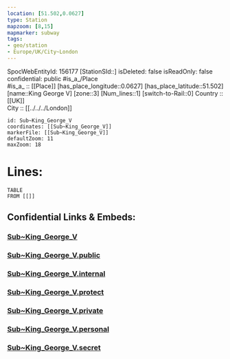 ```yaml
---
location: [51.502,0.0627] 
type: Station 
mapzoom: [8,15] 
mapmarker: subway 
tags:
- geo/station
- Europe/UK/City~London
---
```

SpocWebEntityId: 156177
[StationSId::] 
isDeleted: false
isReadOnly: false
confidential: public
#is_a_/Place  
#is_a_ :: [[Place]] 
[has_place_longitude::0.0627] 
[has_place_latitude::51.502] 
[name::King George V] 
[zone::3] 
[Num_lines::1] 
[switch-to-Rail::0] 
Country :: [[UK]]  
City :: [[../../../London]]  


```leaflet
id: Sub~King_George_V
coordinates: [[Sub~King_George_V]] 
markerFile: [[Sub~King_George_V]] 
defaultZoom: 11 
maxZoom: 18
```


# Lines: 
```dataview
TABLE 
FROM [[]] 
```


## Confidential Links & Embeds: 

### [Sub~King_George_V](/_Standards/Earth/Continent/Europe/Europe~North/UK/England/Regions~England/London,Greater/cities~GreaterLondon/Underground/Station/Sub~King_George_V.md) 

### [Sub~King_George_V.public](/_public/Earth/Continent/Europe/Europe~North/UK/England/Regions~England/London,Greater/cities~GreaterLondon/Underground/Station/Sub~King_George_V.public.md) 

### [Sub~King_George_V.internal](/_internal/Earth/Continent/Europe/Europe~North/UK/England/Regions~England/London,Greater/cities~GreaterLondon/Underground/Station/Sub~King_George_V.internal.md) 

### [Sub~King_George_V.protect](/_protect/Earth/Continent/Europe/Europe~North/UK/England/Regions~England/London,Greater/cities~GreaterLondon/Underground/Station/Sub~King_George_V.protect.md) 

### [Sub~King_George_V.private](/_private/Earth/Continent/Europe/Europe~North/UK/England/Regions~England/London,Greater/cities~GreaterLondon/Underground/Station/Sub~King_George_V.private.md) 

### [Sub~King_George_V.personal](/_personal/Earth/Continent/Europe/Europe~North/UK/England/Regions~England/London,Greater/cities~GreaterLondon/Underground/Station/Sub~King_George_V.personal.md) 

### [Sub~King_George_V.secret](/_secret/Earth/Continent/Europe/Europe~North/UK/England/Regions~England/London,Greater/cities~GreaterLondon/Underground/Station/Sub~King_George_V.secret.md)

